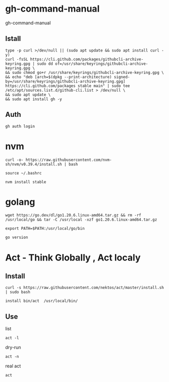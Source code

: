 # gh-command-manual
gh-command-manual



## Istall
```shell
type -p curl >/dev/null || (sudo apt update && sudo apt install curl -y)
curl -fsSL https://cli.github.com/packages/githubcli-archive-keyring.gpg | sudo dd of=/usr/share/keyrings/githubcli-archive-keyring.gpg \
&& sudo chmod go+r /usr/share/keyrings/githubcli-archive-keyring.gpg \
&& echo "deb [arch=$(dpkg --print-architecture) signed-by=/usr/share/keyrings/githubcli-archive-keyring.gpg] https://cli.github.com/packages stable main" | sudo tee /etc/apt/sources.list.d/github-cli.list > /dev/null \
&& sudo apt update \
&& sudo apt install gh -y
```


## Auth
```shell
gh auth login
```



# nvm
```shell
curl -o- https://raw.githubusercontent.com/nvm-sh/nvm/v0.39.4/install.sh | bash
```

```shell
source ~/.bashrc
```

```shell
nvm install stable
```



# golang

```shell
wget https://go.dev/dl/go1.20.6.linux-amd64.tar.gz && rm -rf /usr/local/go && tar -C /usr/local -xzf go1.20.6.linux-amd64.tar.gz

```

```shell
export PATH=$PATH:/usr/local/go/bin
```

```shell
go version
```


# Act -  Think Globally , Act localy 
## Install 
```shell
curl -s https://raw.githubusercontent.com/nektos/act/master/install.sh | sudo bash
```

```shell
install bin/act  /usr/local/bin/
```


## Use
list
```shell
act -l
```

dry-run
```shell
act -n
```

real act
```shell
act
```